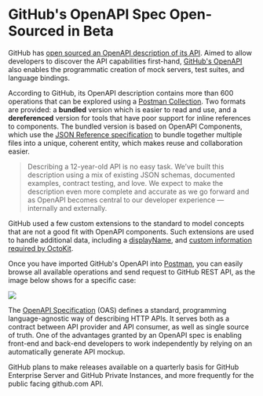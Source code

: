 # GitHub's OpenAPI Spec Open-Sourced in Beta

GitHub has [open sourced an OpenAPI description of its API](https://github.blog/2020-07-27-introducing-githubs-openapi-description/). Aimed to allow developers to discover the API capabilities first-hand, [GitHub's OpenAPI](https://github.com/github/rest-api-description) also enables the programmatic creation of mock servers, test suites, and language bindings.

According to GitHub, its OpenAPI description contains more than 600 operations that can be explored using a [Postman Collection](https://www.postman.com/collection/). Two formats are provided: a **bundled** version which is easier to read and use, and a **dereferenced** version for tools that have poor support for inline references to components. The bundled version is based on OpenAPI Components, which use the [JSON Reference specification](https://tools.ietf.org/html/draft-pbryan-zyp-json-ref-03) to bundle together multiple files into a unique, coherent entity, which makes reuse and collaboration easier.

> Describing a 12-year-old API is no easy task. We’ve built this description using a mix of existing JSON schemas, documented examples, contract testing, and love. We expect to make the description even more complete and accurate as we go forward and as OpenAPI becomes central to our developer experience — internally and externally.

GitHub used a few custom extensions to the standard to model concepts that are not a good fit with OpenAPI components. Such extensions are used to handle additional data, including a [displayName](https://github.com/github/rest-api-description/blob/main/extensions.md#x-displayname), and [custom information required by OctoKit](https://github.com/github/rest-api-description/blob/main/extensions.md#x-github).

Once you have imported GitHub's OpenAPI into [Postman](https://www.postman.com), you can easily browse all available operations and send request to GitHub REST API, as the image below shows for a specific case:

![](https://static.breword.com/infoq-github-openapi.jpeg)

The [OpenAPI Specification](https://www.openapis.org) (OAS) defines a standard, programming language-agnostic way of describing HTTP APIs. It serves both as a contract between API provider and API consumer, as well as single source of truth. One of the advantages granted by an OpenAPI spec is enabling front-end and back-end developers to work independently by relying on an automatically generate API mockup.

GitHub plans to make releases available on a quarterly basis for GitHub Enterprise Server and GitHub Private Instances, and more frequently for the public facing github.com API.


